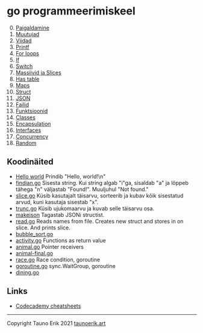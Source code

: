 # go programmeerimiskeel

0. [Paigaldamine](./0-paigaldamine.md)
1. [Muutujad](./1-muutujad.md)
2. [Viidad](./1-viidad.md)
3. [Printf](./1-printing.md)
4. [For loops](./1-for_loops.md)
5. [If](./1-if.md)
6. [Switch](./1-switch.md)
7. [Massiivid ja Slices](./1-array.md)
8. [Has table](./1-hash-table.md)
9. [Maps](./1-maps.md)
10. [Struct](./1-struct.md)
11. [JSON](./1-json.md)
12. [Failid](./1-files.md)
13. [Funktsioonid](./2-func.md)
14. [Classes](./2-classes.md)
15. [Encapsulation](./2-encapsulation.md)
16. [Interfaces](./2-interfaces.md)
17. [Concurrency](./3-concurrency.md)
18. [Random](./1-random.md)

## Koodinäited

* [Hello world](src/0-hello_world/main.go) Prindib "Hello, world!\n"
* [findian.go](src/0-findian/findian.go) Sisesta string. Kui string algab "i"ga, sisaldab "a" ja lõppeb tähega "n" väljastab "Found!". Muuljuhul "Not found."
* [slice.go](src/0-slice/slice.go) Küsib kasutajalt täisarvu, sorteerib ja kubav kõik sisestatud arvud, kuni kasutaja sisestab "x".
* [trunc.go](src/0-trunc/trunc.go) Küsib ujukomaarvu ja kuvab selle täisarvu osa.
* [makejson](src/0-makejson/makejson.go) Tagastab JSONi structist.
* [read.go](src/0-read/read.go) Reads names from file. Creates new struct and stores in on slice. And prints slice.
* [bubble_sort.go](src/1-sort/bubble_sort.go)
* [activity.go](src/1-activity/activity.go) Functions as return value
* [animal.go](src/1-animal/animal.go) Pointer receivers
* [animal-final.go](src/1-animal-final/animal-final.go)
* [race.go](src/2-race/race.go) Race condition, goroutine
* [goroutine.go](src/2-goroutine/goroutine.go) sync.WaitGroup, goroutine
* [dining.go](src/2-dining/dining.go)


## Links

* [Codecademy cheatsheets](https://www.codecademy.com/learn/learn-go/modules/learn-go-introduction/cheatsheet)


___

Copyright Tauno Erik 2021 [taunoerik.art](https://taunoerik.art/)
